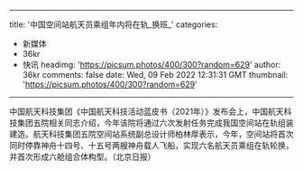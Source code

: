 
---
title: '中国空间站航天员乘组年内将在轨_换班_'
categories: 
 - 新媒体
 - 36kr
 - 快讯
headimg: 'https://picsum.photos/400/300?random=629'
author: 36kr
comments: false
date: Wed, 09 Feb 2022 12:31:31 GMT
thumbnail: 'https://picsum.photos/400/300?random=629'
---

<div>   
中国航天科技集团《中国航天科技活动蓝皮书（2021年）》发布会上，中国航天科技集团五院相关同志介绍，今年该院将通过六次发射任务完成我国空间站在轨组装建造。航天科技集团五院空间站系统副总设计师柏林厚表示，今年，空间站将首次同时停靠神舟十四号、十五号两艘神舟载人飞船，实现六名航天员乘组在轨轮换，并首次形成六舱组合体构型。（北京日报）  
</div>
            